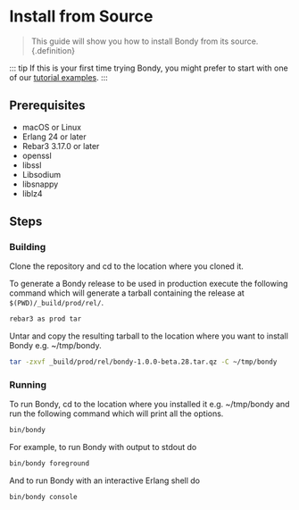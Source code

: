 # Install from Source
> This guide will show you how to install Bondy from its source.{.definition}

::: tip
If this is your first time trying Bondy, you might prefer to start with one of our [tutorial examples](/tutorials/getting_started/index).
:::


## Prerequisites

* macOS or Linux
* Erlang 24 or later
* Rebar3 3.17.0 or later
* openssl
* libssl
* Libsodium
* libsnappy
* liblz4

## Steps

### Building
Clone the repository and cd to the location where you cloned it.

To generate a Bondy release to be used in production execute the following command which will generate a tarball containing the release at `$(PWD)/_build/prod/rel/`.

```bash
rebar3 as prod tar
```

Untar and copy the resulting tarball to the location where you want to install Bondy e.g. ~/tmp/bondy.

```bash
tar -zxvf _build/prod/rel/bondy-1.0.0-beta.28.tar.qz -C ~/tmp/bondy
```

### Running
To run Bondy, cd to the location where you installed it e.g. ~/tmp/bondy and run the following command which will print all the options.

```bash
bin/bondy
```

For example, to run Bondy with output to stdout do

```bash
bin/bondy foreground
```

And to run Bondy with an interactive Erlang shell do

```bash
bin/bondy console
```
